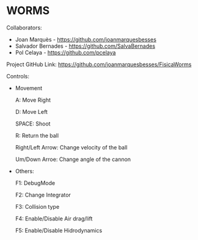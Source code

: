 # WORMS

Collaborators:

- Joan Marquès - https://github.com/joanmarquesbesses
- Salvador Bernades - https://github.com/SalvaBernades
- Pol Celaya - https://github.com/pcelaya

Project GitHub Link: https://github.com/joanmarquesbesses/FisicaWorms

Controls:

- Movement

    A: Move Right

    D: Move Left

    SPACE: Shoot

    R: Return the ball

    Right/Left Arrow: Change velocity of the ball

    Um/Down Arroe: Change angle of the cannon

- Others:

   F1: DebugMode

   F2: Change Integrator

   F3: Collision type

   F4: Enable/Disable Air drag/lift

   F5: Enable/Disable Hidrodynamics
   
